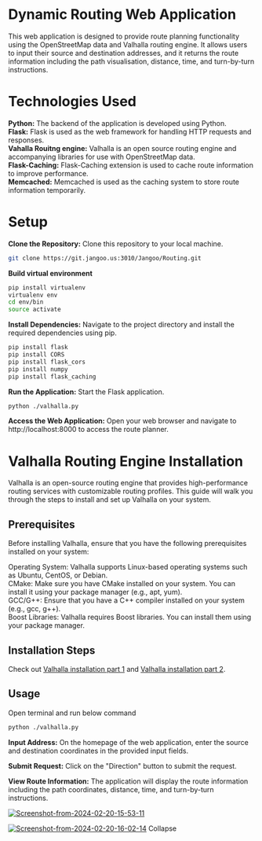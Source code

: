# Dynamic Routing Web Application
This web application is designed to provide route planning functionality using the OpenStreetMap data and Valhalla routing engine. It allows users to input their source and destination addresses, and it returns the route information including the path visualisation, distance, time, and turn-by-turn instructions.

# Technologies Used
**Python:** The backend of the application is developed using Python.\
**Flask:** Flask is used as the web framework for handling HTTP requests and responses.\
**Vahalla Rouitng engine:** Valhalla is an open source routing engine and accompanying libraries for use with OpenStreetMap data.\
**Flask-Caching:** Flask-Caching extension is used to cache route information to improve performance.\
**Memcached:** Memcached is used as the caching system to store route information temporarily.

# Setup
**Clone the Repository:** Clone this repository to your local machine.

```bash
git clone https://git.jangoo.us:3010/Jangoo/Routing.git
```
**Build virtual environment**
```bash
pip install virtualenv
virtualenv env
cd env/bin
source activate
```
**Install Dependencies:** Navigate to the project directory and install the required dependencies using pip.
```bash
pip install flask
pip install CORS
pip install flask_cors
pip install numpy
pip install flask_caching
```
**Run the Application:** Start the Flask application.

```bash
python ./valhalla.py
```

**Access the Web Application:** Open your web browser and navigate to http://localhost:8000 to access the route planner.



# Valhalla Routing Engine Installation
Valhalla is an open-source routing engine that provides high-performance routing services with customizable routing profiles. This guide will walk you through the steps to install and set up Valhalla on your system.

## Prerequisites
Before installing Valhalla, ensure that you have the following prerequisites installed on your system:

Operating System: Valhalla supports Linux-based operating systems such as Ubuntu, CentOS, or Debian.\
CMake: Make sure you have CMake installed on your system. You can install it using your package manager (e.g., apt, yum).\
GCC/G++: Ensure that you have a C++ compiler installed on your system (e.g., gcc, g++).\
Boost Libraries: Valhalla requires Boost libraries. You can install them using your package manager.

## Installation Steps
Check out [Valhalla installation part 1](https://wiki.jangoo.us:3443/en/jangoo/Dynamic_Routing/Valhalla_Install/Valhalla_install_part_1) and [Valhalla installation part 2](https://wiki.jangoo.us:3443/en/jangoo/Dynamic_Routing/Valhalla_Install/Valhalla_install_part_2).

## Usage
Open terminal and run below command
```bash
python ./valhalla.py
```
**Input Address:** On the homepage of the web application, enter the source and destination coordinates in the provided input fields.

**Submit Request:** Click on the "Direction" button to submit the request.

**View Route Information:** The application will display the route information including the path coordinates, distance, time, and turn-by-turn instructions.

<a href="https://ibb.co/6Rsvm6P"><img src="https://i.ibb.co/99YwNRT/Screenshot-from-2024-02-20-15-53-11.png" alt="Screenshot-from-2024-02-20-15-53-11" border="0"></a>

<a href="https://ibb.co/jwzzxMj"><img src="https://i.ibb.co/09KKWMz/Screenshot-from-2024-02-20-16-02-14.png" alt="Screenshot-from-2024-02-20-16-02-14" border="0"></a>
Collapse













